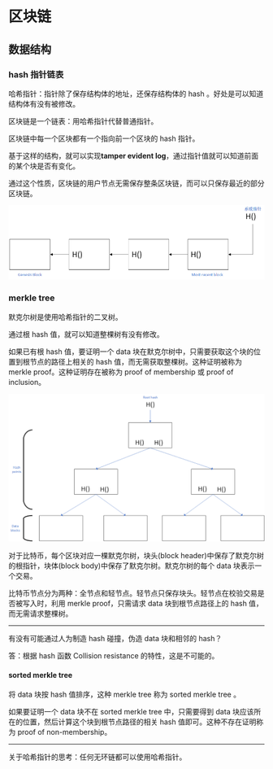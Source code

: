 # 区块链

## 数据结构

### hash 指针链表

哈希指针：指针除了保存结构体的地址，还保存结构体的 hash 。好处是可以知道结构体有没有被修改。

区块链是一个链表：用哈希指针代替普通指针。

区块链中每一个区块都有一个指向前一个区块的 hash 指针。

基于这样的结构，就可以实现**tamper evident log**，通过指针值就可以知道前面的某个块是否有变化。

通过这个性质，区块链的用户节点无需保存整条区块链，而可以只保存最近的部分区块链。

![](./__resource_01//hash指针链表.png)

### merkle tree

默克尔树是使用哈希指针的二叉树。

通过根 hash 值，就可以知道整棵树有没有修改。

如果已有根 hash 值，要证明一个 data 块在默克尔树中，只需要获取这个块的位置到根节点的路径上相关的 hash 值，而无需获取整棵树。这种证明被称为 merkle proof。这种证明存在被称为 proof of membership 或 proof of inclusion。

![](./__resource_01//merkle_tree.png)

对于比特币，每个区块对应一棵默克尔树，块头(block header)中保存了默克尔树的根指针，块体(block body)中保存了默克尔树。默克尔树的每个 data 块表示一个交易。

比特币节点分为两种：全节点和轻节点。轻节点只保存块头。轻节点在校验交易是否被写入时，利用 merkle proof，只需请求 data 块到根节点路径上的 hash 值，而无需请求整棵树。

---

有没有可能通过人为制造 hash 碰撞，伪造 data 块和相邻的 hash？

答：根据 hash 函数 Collision resistance 的特性，这是不可能的。

#### sorted merkle tree

将 data 块按 hash 值排序，这种 merkle tree 称为 sorted merkle tree 。

如果要证明一个 data 块不在 sorted merkle tree 中，只需要得到 data 块应该所在的位置，然后计算这个块到根节点路径的相关 hash 值即可。这种不存在证明称为 proof of non-membership。

---

关于哈希指针的思考：任何无环链都可以使用哈希指针。
